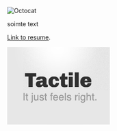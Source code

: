
![Octocat](https://github.githubassets.com/images/icons/emoji/octocat.png)

soimte text

[Link to resume](./2024-05-15_resume.md).



![Thumbnail of Tactile](thumbnail.png)

